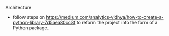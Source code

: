 Architecture

- follow steps on https://medium.com/analytics-vidhya/how-to-create-a-python-library-7d5aea80cc3f to reform the project into the form of a Python package.